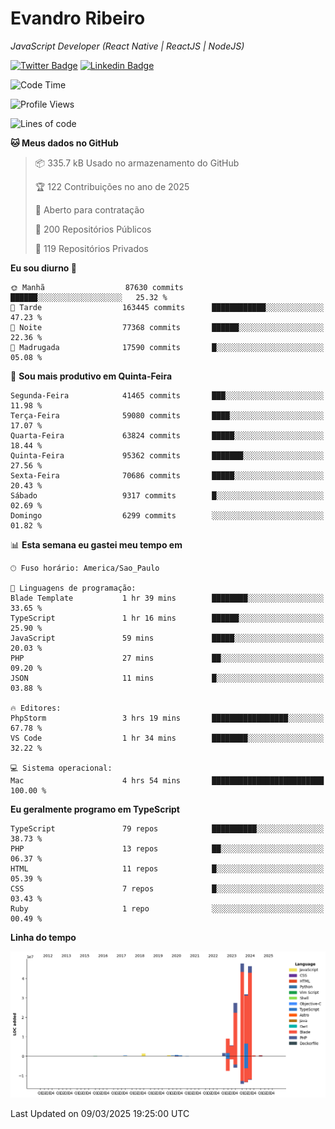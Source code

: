 # Evandro **Ribeiro**

*JavaScript Developer (React Native | ReactJS | NodeJS)*

[![Twitter Badge](https://img.shields.io/badge/-@ribeiroevandro-201B2D?style=flat-square&labelColor=201B2D&logo=twitter&logoColor=white&link=https://twitter.com/ribeiroevandro)](https://twitter.com/ribeiroevandro) 
[![Linkedin Badge](https://img.shields.io/badge/-Evandro%20Ribeiro-201B2D?style=flat-square&logo=Linkedin&logoColor=white&link=https://www.linkedin.com/in/ribeiroevandro)](https://www.linkedin.com/in/ribeiroevandro) 


<!--START_SECTION:waka-->
![Code Time](http://img.shields.io/badge/Code%20Time-4%2C318%20hrs%2016%20mins-blue)

![Profile Views](http://img.shields.io/badge/Visualizac%C3%B5es%20do%20perfil-2-blue)

![Lines of code](https://img.shields.io/badge/Desde%20o%20Hello%20World%20eu%20escrevi-172.7%20million%20linhas%20de%20c%C3%B3digo-blue)

**🐱 Meus dados no GitHub** 

> 📦 335.7 kB Usado no armazenamento do GitHub 
 > 
> 🏆 122 Contribuições no ano de 2025
 > 
> 💼 Aberto para contratação
 > 
> 📜 200 Repositórios Públicos 
 > 
> 🔑 119 Repositórios Privados 
 > 
**Eu sou diurno 🐤** 

```text
🌞 Manhã                  87630 commits       ██████░░░░░░░░░░░░░░░░░░░   25.32 % 
🌆 Tarde                  163445 commits      ████████████░░░░░░░░░░░░░   47.23 % 
🌃 Noite                  77368 commits       ██████░░░░░░░░░░░░░░░░░░░   22.36 % 
🌙 Madrugada              17590 commits       █░░░░░░░░░░░░░░░░░░░░░░░░   05.08 % 
```
📅 **Sou mais produtivo em Quinta-Feira** 

```text
Segunda-Feira            41465 commits       ███░░░░░░░░░░░░░░░░░░░░░░   11.98 % 
Terça-Feira              59080 commits       ████░░░░░░░░░░░░░░░░░░░░░   17.07 % 
Quarta-Feira             63824 commits       █████░░░░░░░░░░░░░░░░░░░░   18.44 % 
Quinta-Feira             95362 commits       ███████░░░░░░░░░░░░░░░░░░   27.56 % 
Sexta-Feira              70686 commits       █████░░░░░░░░░░░░░░░░░░░░   20.43 % 
Sábado                   9317 commits        █░░░░░░░░░░░░░░░░░░░░░░░░   02.69 % 
Domingo                  6299 commits        ░░░░░░░░░░░░░░░░░░░░░░░░░   01.82 % 
```


📊 **Esta semana eu gastei meu tempo em** 

```text
🕑︎ Fuso horário: America/Sao_Paulo

💬 Linguagens de programação: 
Blade Template           1 hr 39 mins        ████████░░░░░░░░░░░░░░░░░   33.65 % 
TypeScript               1 hr 16 mins        ██████░░░░░░░░░░░░░░░░░░░   25.90 % 
JavaScript               59 mins             █████░░░░░░░░░░░░░░░░░░░░   20.03 % 
PHP                      27 mins             ██░░░░░░░░░░░░░░░░░░░░░░░   09.20 % 
JSON                     11 mins             █░░░░░░░░░░░░░░░░░░░░░░░░   03.88 % 

🔥 Editores: 
PhpStorm                 3 hrs 19 mins       █████████████████░░░░░░░░   67.78 % 
VS Code                  1 hr 34 mins        ████████░░░░░░░░░░░░░░░░░   32.22 % 

💻 Sistema operacional: 
Mac                      4 hrs 54 mins       █████████████████████████   100.00 % 
```

**Eu geralmente programo em TypeScript** 

```text
TypeScript               79 repos            ██████████░░░░░░░░░░░░░░░   38.73 % 
PHP                      13 repos            ██░░░░░░░░░░░░░░░░░░░░░░░   06.37 % 
HTML                     11 repos            █░░░░░░░░░░░░░░░░░░░░░░░░   05.39 % 
CSS                      7 repos             █░░░░░░░░░░░░░░░░░░░░░░░░   03.43 % 
Ruby                     1 repo              ░░░░░░░░░░░░░░░░░░░░░░░░░   00.49 % 
```



**Linha do tempo**

![Lines of Code chart](https://raw.githubusercontent.com/ribeiroevandro/ribeiroevandro/main/assets/bar_graph.png)


 Last Updated on 09/03/2025 19:25:00 UTC
<!--END_SECTION:waka-->
